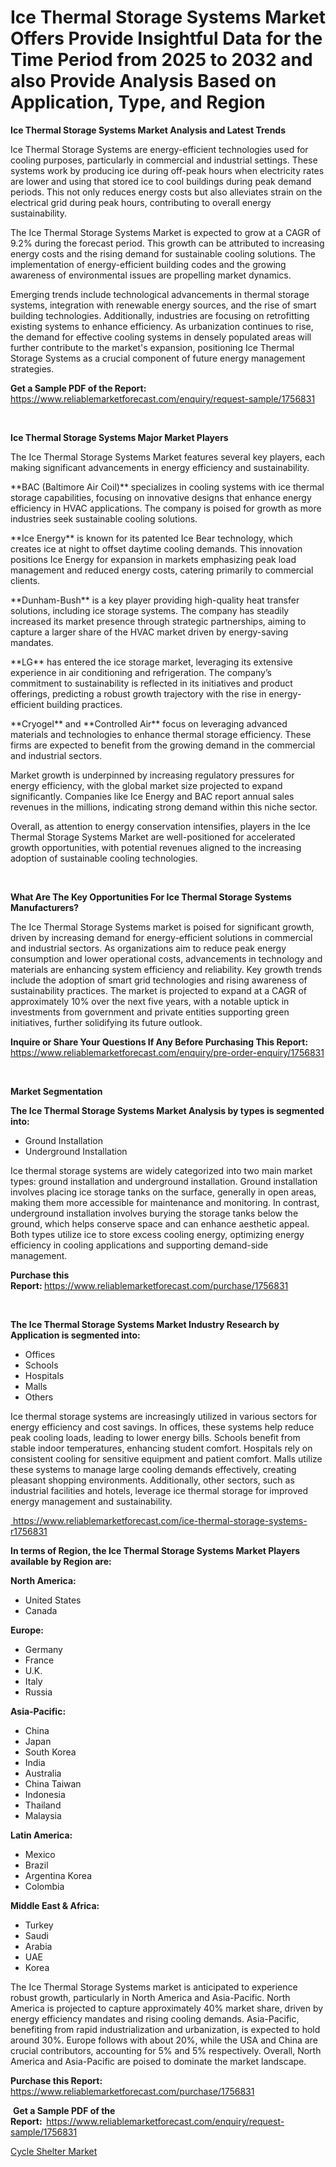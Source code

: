 <p><h1>Ice Thermal Storage Systems Market Offers Provide Insightful Data for the Time Period from 2025 to 2032 and also Provide Analysis Based on Application, Type, and Region</h1></p><p><strong>Ice Thermal Storage Systems Market Analysis and Latest Trends</strong></p>
<p><p>Ice Thermal Storage Systems are energy-efficient technologies used for cooling purposes, particularly in commercial and industrial settings. These systems work by producing ice during off-peak hours when electricity rates are lower and using that stored ice to cool buildings during peak demand periods. This not only reduces energy costs but also alleviates strain on the electrical grid during peak hours, contributing to overall energy sustainability.</p><p>The Ice Thermal Storage Systems Market is expected to grow at a CAGR of 9.2% during the forecast period. This growth can be attributed to increasing energy costs and the rising demand for sustainable cooling solutions. The implementation of energy-efficient building codes and the growing awareness of environmental issues are propelling market dynamics. </p><p>Emerging trends include technological advancements in thermal storage systems, integration with renewable energy sources, and the rise of smart building technologies. Additionally, industries are focusing on retrofitting existing systems to enhance efficiency. As urbanization continues to rise, the demand for effective cooling systems in densely populated areas will further contribute to the market's expansion, positioning Ice Thermal Storage Systems as a crucial component of future energy management strategies.</p></p>
<p><strong>Get a Sample PDF of the Report:&nbsp;</strong> <a href="https://www.reliablemarketforecast.com/enquiry/request-sample/1756831?utm_campaign=1893&utm_medium=2&utm_source=Github&utm_content=ia&utm_term=18022025&utm_id=ice-thermal-storage-systems">https://www.reliablemarketforecast.com/enquiry/request-sample/1756831</a></p>
<p>&nbsp;</p>
<p><strong>Ice Thermal Storage Systems Major Market Players</strong></p>
<p><p>The Ice Thermal Storage Systems Market features several key players, each making significant advancements in energy efficiency and sustainability.</p><p>**BAC (Baltimore Air Coil)** specializes in cooling systems with ice thermal storage capabilities, focusing on innovative designs that enhance energy efficiency in HVAC applications. The company is poised for growth as more industries seek sustainable cooling solutions.</p><p>**Ice Energy** is known for its patented Ice Bear technology, which creates ice at night to offset daytime cooling demands. This innovation positions Ice Energy for expansion in markets emphasizing peak load management and reduced energy costs, catering primarily to commercial clients.</p><p>**Dunham-Bush** is a key player providing high-quality heat transfer solutions, including ice storage systems. The company has steadily increased its market presence through strategic partnerships, aiming to capture a larger share of the HVAC market driven by energy-saving mandates.</p><p>**LG** has entered the ice storage market, leveraging its extensive experience in air conditioning and refrigeration. The company’s commitment to sustainability is reflected in its initiatives and product offerings, predicting a robust growth trajectory with the rise in energy-efficient building practices.</p><p>**Cryogel** and **Controlled Air** focus on leveraging advanced materials and technologies to enhance thermal storage efficiency. These firms are expected to benefit from the growing demand in the commercial and industrial sectors.</p><p>Market growth is underpinned by increasing regulatory pressures for energy efficiency, with the global market size projected to expand significantly. Companies like Ice Energy and BAC report annual sales revenues in the millions, indicating strong demand within this niche sector. </p><p>Overall, as attention to energy conservation intensifies, players in the Ice Thermal Storage Systems Market are well-positioned for accelerated growth opportunities, with potential revenues aligned to the increasing adoption of sustainable cooling technologies.</p></p>
<p>&nbsp;</p>
<p><strong>What Are The Key Opportunities For Ice Thermal Storage Systems Manufacturers?</strong></p>
<p><p>The Ice Thermal Storage Systems market is poised for significant growth, driven by increasing demand for energy-efficient solutions in commercial and industrial sectors. As organizations aim to reduce peak energy consumption and lower operational costs, advancements in technology and materials are enhancing system efficiency and reliability. Key growth trends include the adoption of smart grid technologies and rising awareness of sustainability practices. The market is projected to expand at a CAGR of approximately 10% over the next five years, with a notable uptick in investments from government and private entities supporting green initiatives, further solidifying its future outlook.</p></p>
<p><strong>Inquire or Share Your Questions If Any Before Purchasing This Report:</strong> <a href="https://www.reliablemarketforecast.com/enquiry/pre-order-enquiry/1756831?utm_campaign=1893&utm_medium=2&utm_source=Github&utm_content=ia&utm_term=18022025&utm_id=ice-thermal-storage-systems">https://www.reliablemarketforecast.com/enquiry/pre-order-enquiry/1756831</a></p>
<p>&nbsp;</p>
<p><strong>Market Segmentation</strong></p>
<p><strong>The Ice Thermal Storage Systems Market Analysis by types is segmented into:</strong></p>
<p><ul><li>Ground Installation</li><li>Underground Installation</li></ul></p>
<p><p>Ice thermal storage systems are widely categorized into two main market types: ground installation and underground installation. Ground installation involves placing ice storage tanks on the surface, generally in open areas, making them more accessible for maintenance and monitoring. In contrast, underground installation involves burying the storage tanks below the ground, which helps conserve space and can enhance aesthetic appeal. Both types utilize ice to store excess cooling energy, optimizing energy efficiency in cooling applications and supporting demand-side management.</p></p>
<p><strong>Purchase this Report:&nbsp;</strong><a href="https://www.reliablemarketforecast.com/purchase/1756831?utm_campaign=1893&utm_medium=2&utm_source=Github&utm_content=ia&utm_term=18022025&utm_id=ice-thermal-storage-systems">https://www.reliablemarketforecast.com/purchase/1756831</a></p>
<p>&nbsp;</p>
<p><strong>The Ice Thermal Storage Systems Market Industry Research by Application is segmented into:</strong></p>
<p><ul><li>Offices</li><li>Schools</li><li>Hospitals</li><li>Malls</li><li>Others</li></ul></p>
<p><p>Ice thermal storage systems are increasingly utilized in various sectors for energy efficiency and cost savings. In offices, these systems help reduce peak cooling loads, leading to lower energy bills. Schools benefit from stable indoor temperatures, enhancing student comfort. Hospitals rely on consistent cooling for sensitive equipment and patient comfort. Malls utilize these systems to manage large cooling demands effectively, creating pleasant shopping environments. Additionally, other sectors, such as industrial facilities and hotels, leverage ice thermal storage for improved energy management and sustainability.</p></p>
<p><a href="https://www.reliablemarketforecast.com/ice-thermal-storage-systems-r1756831?utm_campaign=1893&utm_medium=2&utm_source=Github&utm_content=ia&utm_term=18022025&utm_id=ice-thermal-storage-systems">&nbsp;https://www.reliablemarketforecast.com/ice-thermal-storage-systems-r1756831</a></p>
<p><strong>In terms of Region, the Ice Thermal Storage Systems Market Players available by Region are:</strong></p>
<p>
    <p> <strong> North America: </strong>
        <ul>
            <li>United States</li>
            <li>Canada</li>
        </ul>
        </p> 
    <p> <strong> Europe: </strong>
        <ul>
            <li>Germany</li>
            <li>France</li>
            <li>U.K.</li>
            <li>Italy</li>
            <li>Russia</li>
        </ul>
        </p> 
    <p> <strong> Asia-Pacific: </strong>
        <ul>
            <li>China</li>
            <li>Japan</li>
            <li>South Korea</li>
            <li>India</li>
            <li>Australia</li>
            <li>China Taiwan</li>
            <li>Indonesia</li>
            <li>Thailand</li>
            <li>Malaysia</li>
        </ul>
        </p> 
    <p> <strong> Latin America: </strong>
        <ul>
            <li>Mexico</li>
            <li>Brazil</li>
            <li>Argentina Korea</li>
            <li>Colombia</li>
        </ul>
        </p> 
    <p> <strong> Middle East & Africa: </strong>
        <ul>
            <li>Turkey</li>
            <li>Saudi</li>
            <li>Arabia</li>
            <li>UAE</li>
            <li>Korea</li>
        </ul>
    </p>
    </p>
<p><p>The Ice Thermal Storage Systems market is anticipated to experience robust growth, particularly in North America and Asia-Pacific. North America is projected to capture approximately 40% market share, driven by energy efficiency mandates and rising cooling demands. Asia-Pacific, benefiting from rapid industrialization and urbanization, is expected to hold around 30%. Europe follows with about 20%, while the USA and China are crucial contributors, accounting for 5% and 5% respectively. Overall, North America and Asia-Pacific are poised to dominate the market landscape.</p></p>
<p><strong>Purchase this Report: </strong><a href="https://www.reliablemarketforecast.com/purchase/1756831?utm_campaign=1893&utm_medium=2&utm_source=Github&utm_content=ia&utm_term=18022025&utm_id=ice-thermal-storage-systems">https://www.reliablemarketforecast.com/purchase/1756831</a></p>
<p>&nbsp;<strong>Get a Sample PDF of the Report:&nbsp;&nbsp;</strong><a href="https://www.reliablemarketforecast.com/enquiry/request-sample/1756831?utm_campaign=1893&utm_medium=2&utm_source=Github&utm_content=ia&utm_term=18022025&utm_id=ice-thermal-storage-systems">https://www.reliablemarketforecast.com/enquiry/request-sample/1756831</a></p>
<p><strong></strong></p>
<p><p><a href="https://github.com/PeterParrish5/Market-Research-Report-List-7/blob/main/cycle-shelter-market.md?utm_campaign=1893&utm_medium=2&utm_source=Github&utm_content=ia&utm_term=18022025&utm_id=ice-thermal-storage-systems">Cycle Shelter Market</a></p></p>